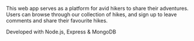 This web app serves as a platform for avid hikers to share their adventures. Users can browse through our collection of hikes, and sign up to leave comments and share their favourite hikes.

Developed with Node.js, Express & MongoDB
